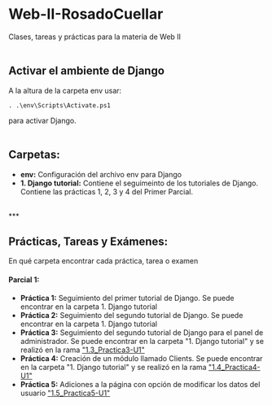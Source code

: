 # Web-II-RosadoCuellar
Clases, tareas y prácticas para la materia de Web II
<br>
<br>
<h2>Activar el ambiente de Django</h2>

A la altura de la carpeta env usar:
```
. .\env\Scripts\Activate.ps1
```
para activar Django.
<br>
<br>
<h2>Carpetas:</h2>
 <ul>
  <li><b>env:</b> Configuración del archivo env para Django</li> 
  <li><b>1. Django tutorial:</b> Contiene el seguimeinto de los tutoriales de Django. Contiene las prácticas 1, 2, 3 y 4 del Primer Parcial.</li>
 </ul>
<br>
***
<br>
<h2>Prácticas, Tareas y Exámenes:</h2>
En qué carpeta encontrar cada práctica, tarea o examen
<h4>Parcial 1:</h4>
<ul>
 <li><b>Práctica 1:</b> Seguimiento del primer tutorial de Django. Se puede encontrar en la carpeta 1. Django tutorial</li>
 <li><b>Práctica 2:</b> Seguimiento del segundo tutorial de Django. Se puede encontrar en la carpeta 1. Django tutorial</li>
 <li><b>Práctica 3:</b> Seguimiento del segundo tutorial de Django para el panel de administrador. Se puede encontrar en la carpeta "1. Django tutorial" y se realizó en la rama <a href="https://github.com/BeaRozz/web-II-RosadoCuellar/tree/1.3_Practica3-U1">"1.3_Practica3-U1"</a></li>
 <li><b>Práctica 4:</b> Creación de un módulo llamado Clients. Se puede encontrar en la carpeta "1. Django tutorial" y se realizó en la rama <a href="https://github.com/BeaRozz/web-II-RosadoCuellar/tree/1.4_Practica4-U1">"1.4_Practica4-U1"</a></li>
 <li><b>Práctica 5:</b> Adiciones a la página con opción de modificar los datos del usuario <a href="https://github.com/BeaRozz/web-II-RosadoCuellar/tree/1.5_Practica5-U1">"1.5_Practica5-U1"</a></li>
</ul>

